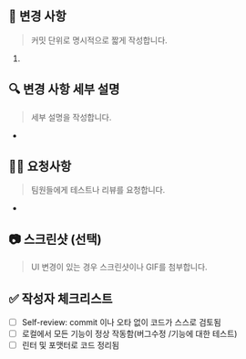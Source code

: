 ## 📝 변경 사항
> 커밋 단위로 명시적으로 짧게 작성합니다.

1.

## 🔍 변경 사항 세부 설명
> 세부 설명을 작성합니다.

-

## 🕵️‍♀️ 요청사항
> 팀원들에게 테스트나 리뷰를 요청합니다.

-

## 📷 스크린샷 (선택)
> UI 변경이 있는 경우 스크린샷이나 GIF를 첨부합니다.


## ✅ 작성자 체크리스트

- [ ] Self-review: commit 이나 오타 없이 코드가 스스로 검토됨
- [ ] 로컬에서 모든 기능이 정상 작동함(버그수정 /기능에 대한 테스트)
- [ ] 린터 및 포맷터로 코드 정리됨

